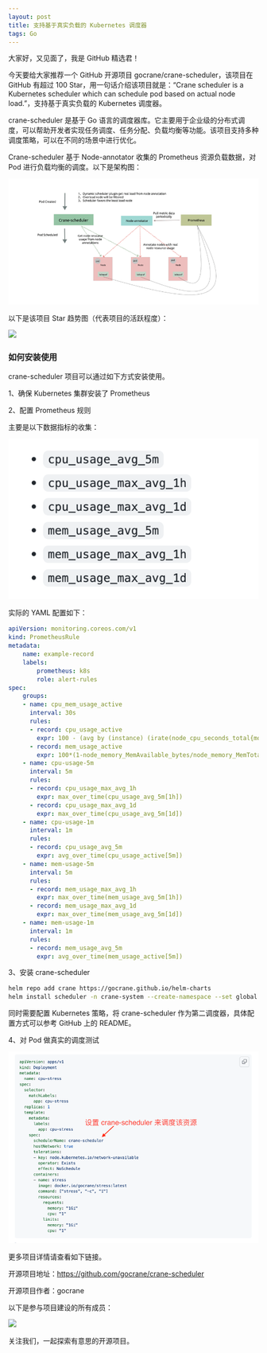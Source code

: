 ```yaml
---
layout: post
title: 支持基于真实负载的 Kubernetes 调度器
tags: Go
---
```


大家好，又见面了，我是 GitHub 精选君！

今天要给大家推荐一个 GitHub 开源项目 gocrane/crane-scheduler，该项目在 GitHub 有超过 100 Star，用一句话介绍该项目就是：“Crane scheduler is a Kubernetes scheduler which can schedule pod based on actual node load.”，支持基于真实负载的 Kubernetes 调度器。

crane-scheduler 是基于 Go 语言的调度器库。它主要用于企业级的分布式调度，可以帮助开发者实现任务调度、任务分配、负载均衡等功能。该项目支持多种调度策略，可以在不同的场景中进行优化。

Crane-scheduler 基于 Node-annotator 收集的 Prometheus 资源负载数据，对 Pod 进行负载均衡的调度。以下是架构图：

![](https://raw.githubusercontent.com/ZhuPeng/pic/master/mac/compress_image-20230319183827884.png)


以下是该项目 Star 趋势图（代表项目的活跃程度）：

![](https://api.star-history.com/svg?repos=gocrane/crane-scheduler&type=Timeline)

### 如何安装使用

crane-scheduler 项目可以通过如下方式安装使用。

1、确保 Kubernetes 集群安装了 Prometheus

2、配置 Prometheus 规则

主要是以下数据指标的收集：

![](https://raw.githubusercontent.com/ZhuPeng/pic/master/images/compress_image-20230319184331636.png)

实际的 YAML 配置如下：

```yaml
apiVersion: monitoring.coreos.com/v1
kind: PrometheusRule
metadata:
    name: example-record
    labels:
        prometheus: k8s
        role: alert-rules
spec:
    groups:
    - name: cpu_mem_usage_active
      interval: 30s
      rules:
      - record: cpu_usage_active
        expr: 100 - (avg by (instance) (irate(node_cpu_seconds_total{mode="idle"}[30s])) * 100)
      - record: mem_usage_active
        expr: 100*(1-node_memory_MemAvailable_bytes/node_memory_MemTotal_bytes)
    - name: cpu-usage-5m
      interval: 5m
      rules:
      - record: cpu_usage_max_avg_1h
        expr: max_over_time(cpu_usage_avg_5m[1h])
      - record: cpu_usage_max_avg_1d
        expr: max_over_time(cpu_usage_avg_5m[1d])
    - name: cpu-usage-1m
      interval: 1m
      rules:
      - record: cpu_usage_avg_5m
        expr: avg_over_time(cpu_usage_active[5m])
    - name: mem-usage-5m
      interval: 5m
      rules:
      - record: mem_usage_max_avg_1h
        expr: max_over_time(mem_usage_avg_5m[1h])
      - record: mem_usage_max_avg_1d
        expr: max_over_time(mem_usage_avg_5m[1d])
    - name: mem-usage-1m
      interval: 1m
      rules:
      - record: mem_usage_avg_5m
        expr: avg_over_time(mem_usage_active[5m])
```

3、安装 crane-scheduler

```bash
helm repo add crane https://gocrane.github.io/helm-charts
helm install scheduler -n crane-system --create-namespace --set global.prometheusAddr="REPLACE_ME_WITH_PROMETHEUS_ADDR" crane/scheduler
```

同时需要配置 Kubernetes 策略，将 crane-scheduler 作为第二调度器，具体配置方式可以参考 GitHub 上的 README。

4、对 Pod 做真实的调度测试

![](https://raw.githubusercontent.com/ZhuPeng/pic/master/images/compress_pod-scheduler.png)


更多项目详情请查看如下链接。

开源项目地址：https://github.com/gocrane/crane-scheduler 

开源项目作者：gocrane

以下是参与项目建设的所有成员：

![](https://contrib.rocks/image?repo=gocrane/crane-scheduler)



关注我们，一起探索有意思的开源项目。
